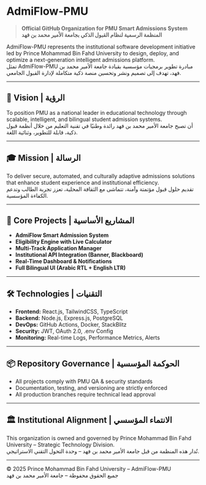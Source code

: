 # AdmiFlow-PMU  
> **Official GitHub Organization for PMU Smart Admissions System**  
> **المنظمة الرسمية لنظام القبول الذكي بجامعة الأمير محمد بن فهد**

AdmiFlow-PMU represents the institutional software development initiative led by Prince Mohammad Bin Fahd University to design, deploy, and optimize a next-generation intelligent admissions platform.  
تمثل AdmiFlow-PMU مبادرة تطوير برمجيات مؤسسية بقيادة جامعة الأمير محمد بن فهد، تهدف إلى تصميم ونشر وتحسين منصة ذكية متكاملة لإدارة القبول الجامعي.

---

## 🎯 Vision | الرؤية
To position PMU as a national leader in educational technology through scalable, intelligent, and bilingual student admission systems.  
أن تصبح جامعة الأمير محمد بن فهد رائدة وطنيًا في تقنية التعليم من خلال أنظمة قبول ذكية، قابلة للتطوير، وثنائية اللغة.

---

## 🎓 Mission | الرسالة
To deliver secure, automated, and culturally adaptive admissions solutions that enhance student experience and institutional efficiency.  
تقديم حلول قبول مؤتمتة وآمنة، تتماشى مع الثقافة المحلية، تعزز تجربة الطالب وتدعم الكفاءة المؤسسية.

---

## 🧩 Core Projects | المشاريع الأساسية
- **AdmiFlow Smart Admission System**
- **Eligibility Engine with Live Calculator**
- **Multi-Track Application Manager**
- **Institutional API Integration (Banner, Blackboard)**
- **Real-Time Dashboard & Notifications**
- **Full Bilingual UI (Arabic RTL + English LTR)**

---

## 🛠️ Technologies | التقنيات
- **Frontend:** React.js, TailwindCSS, TypeScript
- **Backend:** Node.js, Express.js, PostgreSQL
- **DevOps:** GitHub Actions, Docker, StackBlitz
- **Security:** JWT, OAuth 2.0, .env Config
- **Monitoring:** Real-time Logs, Performance Metrics, Alerts

---

## 📦 Repository Governance | الحوكمة المؤسسية
- All projects comply with PMU QA & security standards  
- Documentation, testing, and versioning are strictly enforced  
- All production branches require technical lead approval

---

## 🏛️ Institutional Alignment | الانتماء المؤسسي
This organization is owned and governed by Prince Mohammad Bin Fahd University – Strategic Technology Division.  
تُدار هذه المنظمة من قبل جامعة الأمير محمد بن فهد – وحدة التحول التقني الاستراتيجي.

---

© 2025 Prince Mohammad Bin Fahd University – AdmiFlow-PMU  
جميع الحقوق محفوظة – جامعة الأمير محمد بن فهد
